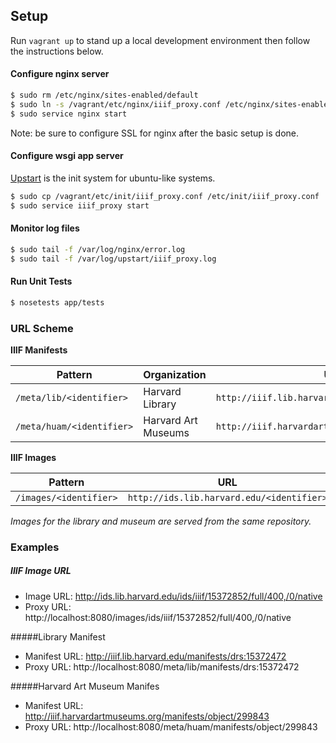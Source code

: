 ## Setup

Run `vagrant up` to stand up a local development environment then follow the instructions below.

#### Configure nginx server

```sh
$ sudo rm /etc/nginx/sites-enabled/default
$ sudo ln -s /vagrant/etc/nginx/iiif_proxy.conf /etc/nginx/sites-enabled/iiif_proxy
$ sudo service nginx start
```

Note: be sure to configure SSL for nginx after the basic setup is done.

#### Configure wsgi app server
[Upstart](http://upstart.ubuntu.com/) is the init system for ubuntu-like systems. 

```sh
$ sudo cp /vagrant/etc/init/iiif_proxy.conf /etc/init/iiif_proxy.conf
$ sudo service iiif_proxy start
```

#### Monitor log files

```sh
$ sudo tail -f /var/log/nginx/error.log
$ sudo tail -f /var/log/upstart/iiif_proxy.log 
```

#### Run Unit Tests

```sh
$ nosetests app/tests
```

### URL Scheme

**IIIF Manifests**

|Pattern|Organization|URL|
|-------|------------|---|
|`/meta/lib/<identifier>`|Harvard Library|`http://iiif.lib.harvard.edu/<identifier>`|
|`/meta/huam/<identifier>`|Harvard Art Museums|`http://iiif.harvardartmuseums.org/<identifier>`|

**IIIF Images**

|Pattern|URL|
|-------|---|
|`/images/<identifier>`|`http://ids.lib.harvard.edu/<identifier>`|

_Images for the library and museum are served from the same repository._


### Examples

##### IIIF Image URL

- Image URL: http://ids.lib.harvard.edu/ids/iiif/15372852/full/400,/0/native
- Proxy URL: http://localhost:8080/images/ids/iiif/15372852/full/400,/0/native

#####Library Manifest

- Manifest URL: http://iiif.lib.harvard.edu/manifests/drs:15372472
- Proxy URL: http://localhost:8080/meta/lib/manifests/drs:15372472

#####Harvard Art Museum Manifes

- Manifest URL: http://iiif.harvardartmuseums.org/manifests/object/299843
- Proxy URL: http://localhost:8080/meta/huam/manifests/object/299843

